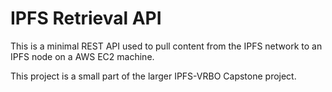 # IPFS Retrieval API

This is a minimal REST API used to pull content from the IPFS network to an IPFS node on a AWS EC2 machine.

This project is a small part of the larger IPFS-VRBO Capstone project.